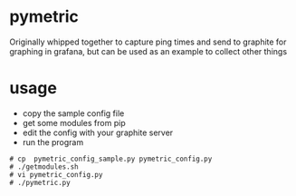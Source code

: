 # pymetric
Originally whipped together to capture ping times and send to
graphite for graphing in grafana, but can be used as an example to collect other things

# usage
* copy the sample config file
* get some modules from pip 
* edit the config with your graphite server
* run the program

```
# cp  pymetric_config_sample.py pymetric_config.py
# ./getmodules.sh
# vi pymetric_config.py 
# ./pymetric.py
```
